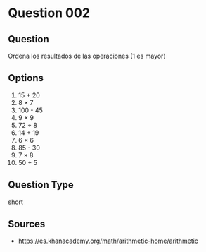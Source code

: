 # Question 002

## Question
Ordena los resultados de las operaciones (1 es mayor)

## Options
1. 15 + 20
2. 8 × 7
3. 100 - 45
4. 9 × 9
5. 72 ÷ 8
6. 14 + 19
7. 6 × 6
8. 85 - 30
9. 7 × 8
10. 50 ÷ 5

## Question Type
short

## Sources
- https://es.khanacademy.org/math/arithmetic-home/arithmetic